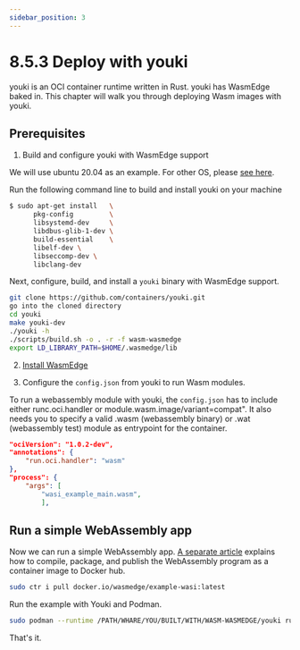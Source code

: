 ```yaml
---
sidebar_position: 3
---
```


# 8.5.3 Deploy with youki

youki is an OCI container runtime written in Rust. youki has WasmEdge baked in. This chapter will walk you through deploying Wasm images with youki.

## Prerequisites

1. Build and configure youki with WasmEdge support

We will use ubuntu 20.04 as an example. For other OS, please [see here](https://containers.github.io/youki/user/basic_setup.html).

Run the following command line to build and install youki on your machine

```bash
$ sudo apt-get install   \
      pkg-config         \
      libsystemd-dev     \
      libdbus-glib-1-dev \
      build-essential    \
      libelf-dev \
      libseccomp-dev \
      libclang-dev
```

Next, configure, build, and install a `youki` binary with WasmEdge support.

```bash
git clone https://github.com/containers/youki.git
go into the cloned directory
cd youki
make youki-dev
./youki -h
./scripts/build.sh -o . -r -f wasm-wasmedge
export LD_LIBRARY_PATH=$HOME/.wasmedge/lib
```

2. [Install WasmEdge](../../build-and-run/install)

3. Configure the `config.json` from youki to run Wasm modules.

To run a webassembly module with youki, the `config.json` has to include either runc.oci.handler or module.wasm.image/variant=compat". It also needs you to specify a valid .wasm (webassembly binary) or .wat (webassembly test) module as entrypoint for the container.

```json
"ociVersion": "1.0.2-dev",
"annotations": {
    "run.oci.handler": "wasm"
},
"process": {
    "args": [
        "wasi_example_main.wasm",
        ],
```

## Run a simple WebAssembly app

Now we can run a simple WebAssembly app. [A separate article](https://github.com/second-state/wasmedge-containers-examples/blob/main/simple_wasi_app.md) explains how to compile, package, and publish the WebAssembly program as a container image to Docker hub.

```bash
sudo ctr i pull docker.io/wasmedge/example-wasi:latest
```

Run the example with Youki and Podman.

```bash
sudo podman --runtime /PATH/WHARE/YOU/BUILT/WITH/WASM-WASMEDGE/youki run /wasi_example_main.wasm 50000000
```

That's it.
